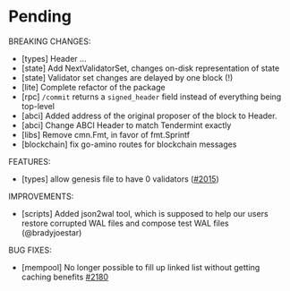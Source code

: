 # Pending

BREAKING CHANGES:
- [types] Header ...
- [state] Add NextValidatorSet, changes on-disk representation of state
- [state] Validator set changes are delayed by one block (!)
- [lite] Complete refactor of the package
- [rpc] `/commit` returns a `signed_header` field instead of everything being
  top-level
- [abci] Added address of the original proposer of the block to Header.
- [abci] Change ABCI Header to match Tendermint exactly
- [libs] Remove cmn.Fmt, in favor of fmt.Sprintf
- [blockchain] fix go-amino routes for blockchain messages

FEATURES:
- [types] allow genesis file to have 0 validators ([#2015](https://github.com/tendermint/tendermint/issues/2015))

IMPROVEMENTS:
- [scripts] Added json2wal tool, which is supposed to help our users restore
  corrupted WAL files and compose test WAL files (@bradyjoestar)

BUG FIXES:
- [mempool] No longer possible to fill up linked list without getting caching
  benefits [#2180](https://github.com/tendermint/tendermint/issues/2180)

